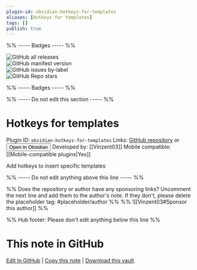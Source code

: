 ```yaml
---
plugin-id: obsidian-hotkeys-for-templates
aliases: [Hotkeys for templates]
tags: []
publish: true
---
```


%% ----- Badges ----- %%

![GitHub all releases](https://img.shields.io/github/downloads/Vinzent03/obsidian-hotkeys-for-templates/total?color=573E7A&logo=github&style=for-the-badge)  
![GitHub manifest version](https://img.shields.io/github/manifest-json/v/Vinzent03/obsidian-hotkeys-for-templates?color=573E7A&logo=github&style=for-the-badge)  
![GitHub issues by-label](https://img.shields.io/github/issues/Vinzent03/obsidian-hotkeys-for-templates/help%20wanted?color=573E7A&logo=github&style=for-the-badge)  
![GitHub Repo stars](https://img.shields.io/github/stars/Vinzent03/obsidian-hotkeys-for-templates?color=573E7A&logo=github&style=for-the-badge)

%% ----- Badges ----- %%

%% ----- Do not edit this section ----- %%

# Hotkeys for templates

Plugin ID: `obsidian-hotkeys-for-templates`
Links: [GitHub repository](https://github.com/Vinzent03/obsidian-hotkeys-for-templates) or [<button id=HH>Open in Obsidian</button>](obsidian://show-plugin?id=obsidian-hotkeys-for-templates)
Developed by: [[Vinzent03]]
Mobile compatible: [[Mobile-compatible plugins|Yes]]

Add hotkeys to insert specific templates

%% ----- Do not edit anything above this line ----- %%

%% Does the repository or author have any sponsoring links? Uncomment the next line and add them to the author's note. If they don't, please delete the placeholder tag: #placeholder/author %%
%% ![[Vinzent03#Sponsor this author]] %%

%% Hub footer: Please don't edit anything below this line %%

# This note in GitHub

<span class="git-footer">[Edit In GitHub](https://github.dev/obsidian-community/obsidian-hub/blob/main/02%20-%20Community%20Expansions/02.05%20All%20Community%20Expansions/Plugins/obsidian-hotkeys-for-templates.md "git-hub-edit-note") | [Copy this note](https://raw.githubusercontent.com/obsidian-community/obsidian-hub/main/02%20-%20Community%20Expansions/02.05%20All%20Community%20Expansions/Plugins/obsidian-hotkeys-for-templates.md "git-hub-copy-note") | [Download this vault](https://github.com/obsidian-community/obsidian-hub/archive/refs/heads/main.zip "git-hub-download-vault") </span>
